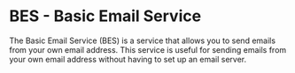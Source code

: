 # BES - Basic Email Service

The Basic Email Service (BES) is a service that allows you to send emails from your own email address. This service is useful for sending emails from your own email address without having to set up an email server.